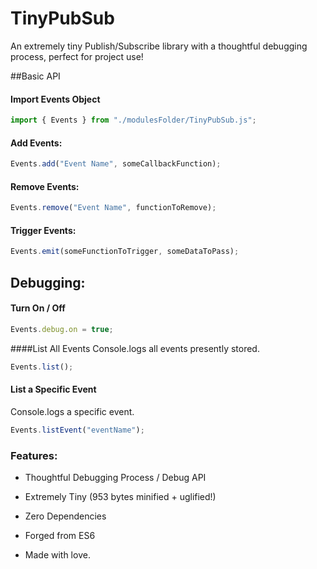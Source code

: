 # TinyPubSub
An extremely tiny Publish/Subscribe library with a thoughtful debugging process, perfect for project use! 

##Basic API

#### Import Events Object
```javascript
import { Events } from "./modulesFolder/TinyPubSub.js";
```

#### Add Events:

```javascript
Events.add("Event Name", someCallbackFunction);
```

#### Remove Events:

```javascript
Events.remove("Event Name", functionToRemove);
```

#### Trigger Events:

```javascript
Events.emit(someFunctionToTrigger, someDataToPass);
```

## Debugging:

#### Turn On / Off
```javascript
Events.debug.on = true;
```


####List All Events
Console.logs all events presently stored.

```javascript
Events.list();
```

#### List a Specific Event

Console.logs a specific event.

```javascript
Events.listEvent("eventName");
```

### Features:
* Thoughtful Debugging Process / Debug API

* Extremely Tiny (953 bytes minified + uglified!)

*  Zero Dependencies

* Forged from ES6

* Made with love. 